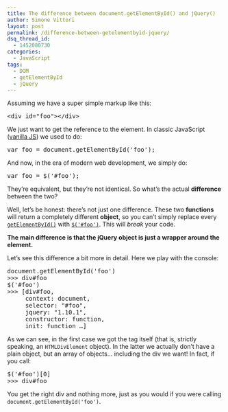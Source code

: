 ```yaml
---
title: The difference between document.getElementById() and jQuery()
author: Simone Vittori
layout: post
permalink: /difference-between-getelementbyid-jquery/
dsq_thread_id:
  - 1452080730
categories:
  - JavaScript
tags:
  - DOM
  - getElementById
  - jQuery
---
```

<div id="jbID-850" class="jbPost">
  <p>
    Assuming we have a super simple markup like this:
  </p>
  
  <pre>&lt;div id="foo">&lt;/div></pre>
  
  <p>
    We just want to get the reference to the element. In classic JavaScript (<a href="http://vanilla-js.com/" title="vanilla JS" target="_blank">vanilla <abbr title="JavaScript">JS</abbr></a>) we used to do:
  </p>
  
  <pre>var foo = document.getElementById('foo');</pre>
  
  <p>
    And now, in the era of modern web development, we simply do:
  </p>
  
  <pre>var foo = $('#foo');</pre>
  
  <p>
    They&#8217;re equivalent, but they&#8217;re not identical. So what&#8217;s the actual <strong>difference</strong> between the two?
  </p>
  
  <p>
    Well, let&#8217;s be honest: there&#8217;s not just one difference. These two <strong>functions</strong> will return a completely different <strong>object</strong>, so you can&#8217;t simply replace every <a href="https://developer.mozilla.org/en-US/docs/Web/API/document.getElementById" title="getElementById() documentation" target="_blank" rel="nofollow"><code>getElementById()</code></a> with <a href="http://api.jquery.com/jquery/" title="jQuery() documentation" target="_blank" rel="nofollow"><code>$('#foo')</code></a>. This will <em>break</em> your code.
  </p>
  
  <p>
    <strong>The main difference is that the jQuery object is just a wrapper around the element.</strong>
  </p>
  
  <p>
    Let&#8217;s see this difference a bit more in detail. Here we play with the console:
  </p>
  
  <pre>document.getElementById('foo')
>>> div#foo
$('#foo')
>>> [div#foo, 
     context: document, 
     selector: "#foo", 
     jquery: "1.10.1", 
     constructor: function,
     init: function …]</pre>
  
  <p>
    As we can see, in the first case we got the tag itself (that is, strictly speaking, an <code>HTMLDivElement</code> object). In the latter we actually don&#8217;t have a plain object, but an array of objects&#8230; including the div we want! In fact, if you call:
  </p>
  
  <pre>$('#foo')[0]
>>> div#foo</pre>
  
  <p>
    You get the right div and nothing more, just as you would if you were calling <code>document.getElementById('foo')</code>.
  </p>
</div>